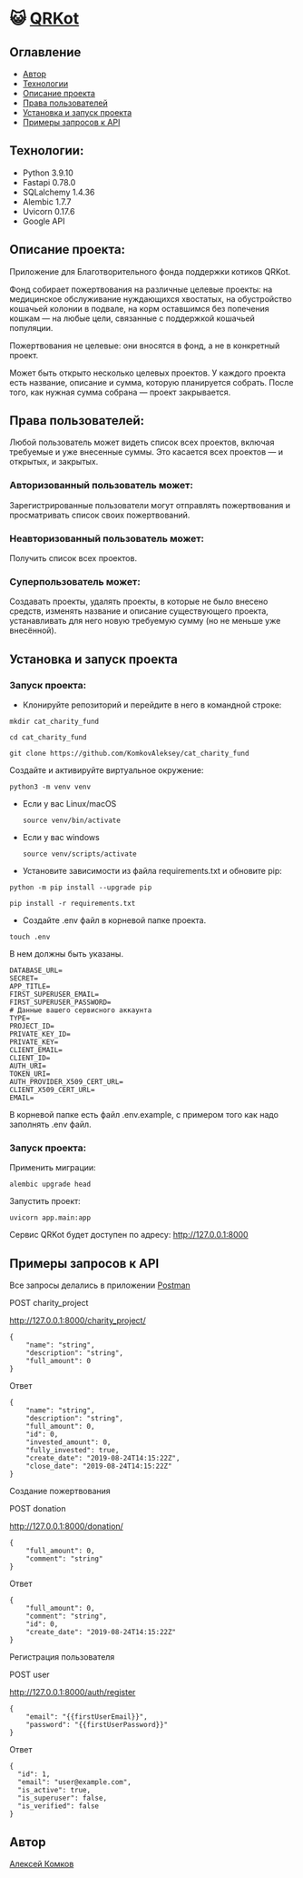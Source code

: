 # 😺 [QRKot](https://github.com/KomkovAleksey/cat_charity_fund)


## Оглавление

- [Автор](#Автор)
- [Технологии](#технологии)
- [Описание проекта](#Описание-проекта)
- [Права пользователей](#Права-пользователей)
- [Установка и запуск проекта](#установка-и-запуск-проекта)
- [Примеры запросов к API](#Примеры-запросов-к-API)

## Технологии:

- Python 3.9.10
- Fastapi 0.78.0
- SQLalchemy 1.4.36
- Alembic 1.7.7
- Uvicorn 0.17.6
- Google API

## Описание проекта:

Приложение для Благотворительного фонда поддержки котиков QRKot.

Фонд собирает пожертвования на различные целевые проекты: на медицинское обслуживание нуждающихся хвостатых, на обустройство кошачьей колонии в подвале, на корм оставшимся без попечения кошкам — на любые цели, связанные с поддержкой кошачьей популяции.

Пожертвования не целевые: они вносятся в фонд, а не в конкретный проект.

Может быть открыто несколько целевых проектов. У каждого проекта есть название, описание и сумма, которую планируется собрать. После того, как нужная сумма собрана — проект закрывается.

## Права пользователей:

Любой пользователь может видеть список всех проектов, включая требуемые и уже внесенные суммы. Это касается всех проектов — и открытых, и закрытых.
### Авторизованный пользователь может:
Зарегистрированные пользователи могут отправлять пожертвования и просматривать список своих пожертвований.
### Неавторизованный пользователь может:

Получить список всех проектов.

### Суперпользователь может:
Создавать проекты, удалять проекты, в которые не было внесено средств,
изменять название и описание существующего проекта, устанавливать для него новую требуемую сумму (но не меньше уже внесённой).

## Установка и запуск проекта

### Запуск проекта:

* Клонируйте репозиторий и перейдите в него в командной строке:
```
mkdir cat_charity_fund
```
```
cd cat_charity_fund
```
```
git clone https://github.com/KomkovAleksey/cat_charity_fund
```
Cоздайте и активируйте виртуальное окружение:

```
python3 -m venv venv
```

* Если у вас Linux/macOS

    ```
    source venv/bin/activate
    ```

* Если у вас windows

    ```
    source venv/scripts/activate
    ```

* Установите зависимости из файла requirements.txt и обновите pip:

```
python -m pip install --upgrade pip
```

```
pip install -r requirements.txt
```

* Создайте .env файл в корневой папке проекта. 
```
touch .env
```
В нем должны быть указаны. 
```
DATABASE_URL=
SECRET=
APP_TITLE=
FIRST_SUPERUSER_EMAIL=
FIRST_SUPERUSER_PASSWORD=
# Данные вашего сервисного аккаунта
TYPE=
PROJECT_ID=
PRIVATE_KEY_ID=
PRIVATE_KEY=
CLIENT_EMAIL=
CLIENT_ID=
AUTH_URI=
TOKEN_URI=
AUTH_PROVIDER_X509_CERT_URL=
CLIENT_X509_CERT_URL=
EMAIL=
```
В корневой папке есть файл .env.example,
с примером того как надо заполнять .env файл.
### Запуск проекта:
Применить миграции:
```
alembic upgrade head
```
Запустить проект:
```
uvicorn app.main:app
```
Сервис QRKot будет доступен по адресу: http://127.0.0.1:8000


## Примеры запросов к API
Все запросы делались в приложении [Postman](https://www.postman.com/)

POST charity_project

http://127.0.0.1:8000/charity_project/
```
{
    "name": "string",
    "description": "string",
    "full_amount": 0
}
```
Ответ
```
{
    "name": "string",
    "description": "string",
    "full_amount": 0,
    "id": 0,
    "invested_amount": 0,
    "fully_invested": true,
    "create_date": "2019-08-24T14:15:22Z",
    "close_date": "2019-08-24T14:15:22Z"
}
```
Создание пожертвования

POST donation

http://127.0.0.1:8000/donation/
```
{
    "full_amount": 0,
    "comment": "string"
}
```
Ответ
```
{
    "full_amount": 0,
    "comment": "string",
    "id": 0,
    "create_date": "2019-08-24T14:15:22Z"
}
```
Регистрация пользователя

POST user

http://127.0.0.1:8000/auth/register
```
{
    "email": "{{firstUserEmail}}",
    "password": "{{firstUserPassword}}"
}
```
Ответ
```
{
  "id": 1,
  "email": "user@example.com",
  "is_active": true,
  "is_superuser": false,
  "is_verified": false
}
```

## Автор

[Алексей Комков](https://github.com/KomkovAleksey)
